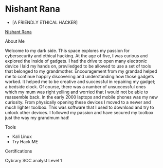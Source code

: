 
# Nishant Rana 
 
* [A FRIENDLY ETHICAL HACKER]
<div class="badge-base LI-profile-badge" data-locale="en_US" data-size="medium" data-theme="light" data-type="VERTICAL" data-vanity="nishantranaa" data-version="v1"><a class="badge-base__link LI-simple-link" href="https://au.linkedin.com/in/nishantranaa?trk=profile-badge">Nishant Rana</a></div>
              
About Me 

Welcome to my dark side. This space explores my passion for cybersecurity and ethical hacking. At the age of five, I was curious and explored the inside of gadgets. I had the drive to open many electronic device I laid my hands on, previledged to be allowed to use a set of tools that belonged to my grandmother. Encouragement from my grandad helped me to continue happily discovering and understanding how those gadgets worked. It helped me to be creative and successful in repairing my gadget; a bedside clock. Of course, there was a number of unsuccessful ones which my mum was right yelling and worried that I would not be able to reassemble back. In the early 2000 laptops and mobile phones was my new curiosity. From physically opening these devices I moved to a newer and much lighter toolbox. This was software that I used to download and try to unlock other devices. I followed my passion and have secured my toolbox just the way my grandmum had!
  
Tools

  * Kali Linux
  * Try Hack ME
  
Certifications 

Cybrary SOC analyst Level 1


